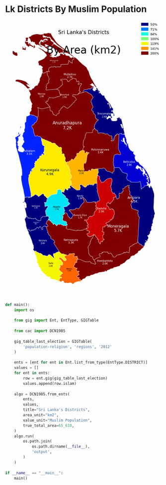 # Lk Districts By Muslim Population

<p  align="center">
    <img src="https://raw.githubusercontent.com/nuuuwan/continuous_area_cartograms/main/examples/lk_districts_by_muslim_population/output/animated.gif" alt="alt" />
</p>

```python
def main():
    import os

    from gig import Ent, EntType, GIGTable

    from cac import DCN1985

    gig_table_last_election = GIGTable(
        'population-religion', 'regions', '2012'
    )

    ents = [ent for ent in Ent.list_from_type(EntType.DISTRICT)]
    values = []
    for ent in ents:
        row = ent.gig(gig_table_last_election)
        values.append(row.islam)

    algo = DCN1985.from_ents(
        ents,
        values,
        title="Sri Lanka's Districts",
        area_unit="km2",
        value_unit="Muslim Population",
        true_total_area=65_610,
    )
    algo.run(
        os.path.join(
            os.path.dirname(__file__),
            'output',
        )
    )

if __name__ == "__main__":
    main()

```
